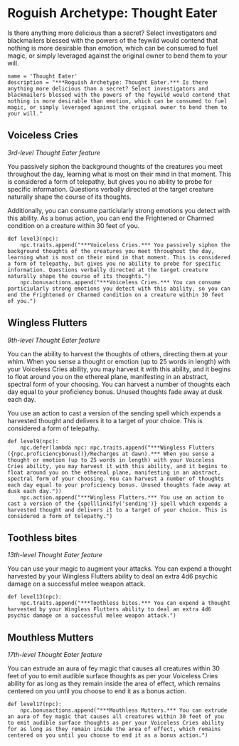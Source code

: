 # Roguish Archetype: Thought Eater
Is there anything more delicious than a secret? Select investigators and blackmailers blessed with the powers of the feywild would contend that nothing is more desirable than emotion, which can be consumed to fuel magic, or simply leveraged against the original owner to bend them to your will.

```
name = 'Thought Eater'
description = "***Roguish Archetype: Thought Eater.*** Is there anything more delicious than a secret? Select investigators and blackmailers blessed with the powers of the feywild would contend that nothing is more desirable than emotion, which can be consumed to fuel magic, or simply leveraged against the original owner to bend them to your will."
```

## Voiceless Cries
*3rd-level Thought Eater feature*

You passively siphon the background thoughts of the creatures you meet throughout the day, learning what is most on their mind in that moment. This is considered a form of telepathy, but gives you no ability to probe for specific information. Questions verbally directed at the target creature naturally shape the course of its thoughts.

Additionally, you can consume particiularly strong emotions you detect with this ability. As a bonus action, you can end the Frightened or Charmed condition on a creature within 30 feet of you.

```
def level3(npc):
    npc.traits.append("***Voiceless Cries.*** You passively siphon the background thoughts of the creatures you meet throughout the day, learning what is most on their mind in that moment. This is considered a form of telepathy, but gives you no ability to probe for specific information. Questions verbally directed at the target creature naturally shape the course of its thoughts.")
    npc.bonusactions.append("***Voiceless Cries.*** You can consume particiularly strong emotions you detect with this ability, so you can end the Frightened or Charmed condition on a creature within 30 feet of you.")
```

## Wingless Flutters
*9th-level Thought Eater feature*

You can the ability to harvest the thoughts of others, directing them at your whim. When you sense a thought or emotion (up to 25 words in length) with your Voiceless Cries ability, you may harvest it with this ability, and it begins to float around you on the ethereal plane, manifesting in an abstract, spectral form of your choosing. You can harvest a number of thoughts each day equal to your proficiency bonus. Unused thoughts fade away at dusk each day.

You use an action to cast a version of the sending spell which expends a harvested thought and delivers it to a target of your choice. This is considered a form of telepathy.

```
def level9(npc):
    npc.defer(lambda npc: npc.traits.append("***Wingless Flutters ({npc.proficiencybonus()}/Recharges at dawn).*** When you sense a thought or emotion (up to 25 words in length) with your Voiceless Cries ability, you may harvest it with this ability, and it begins to float around you on the ethereal plane, manifesting in an abstract, spectral form of your choosing. You can harvest a number of thoughts each day equal to your proficiency bonus. Unused thoughts fade away at dusk each day."))
    npc.action.append("***Wingless Flutters.*** You use an action to cast a version of the {spelllinkify('sending')} spell which expends a harvested thought and delivers it to a target of your choice. This is considered a form of telepathy.")
```

## Toothless bites
*13th-level Thought Eater feature*

You can use your magic to augment your attacks. You can expend a thought harvested by your Wingless Flutters ability to deal an extra 4d6 psychic damage on a successful melee weapon attack.

```
def level13(npc):
    npc.traits.append("***Toothless bites.*** You can expend a thought harvested by your Wingless Flutters ability to deal an extra 4d6 psychic damage on a successful melee weapon attack.")
```

## Mouthless Mutters
*17th-level Thought Eater feature*

You can extrude an aura of fey magic that causes all creatures within 30 feet of you to emit audible surface thoughts as per your Voiceless Cries ability for as long as they remain inside the area of effect, which remains centered on you until you choose to end it as a bonus action.

```
def level17(npc):
    npc.bonusactions.append("***Mouthless Mutters.*** You can extrude an aura of fey magic that causes all creatures within 30 feet of you to emit audible surface thoughts as per your Voiceless Cries ability for as long as they remain inside the area of effect, which remains centered on you until you choose to end it as a bonus action.")
```